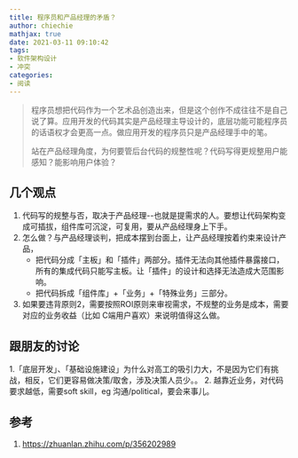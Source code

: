 ```yaml
---
title: 程序员和产品经理的矛盾？
author: chiechie
mathjax: true
date: 2021-03-11 09:10:42
tags:
- 软件架构设计
- 冲突
categories: 
- 阅读
---
```


> 程序员想把代码作为一个艺术品创造出来，但是这个创作不成往往不是自己说了算。应用开发的代码其实是产品经理主导设计的，底层功能可能程序员的话语权才会更高一点。做应用开发的程序员只是产品经理手中的笔。
> 
> 站在产品经理角度，为何要管后台代码的规整性呢？代码写得更规整用户能感知？能影响用户体验？

## 几个观点

1. 代码写的规整与否，取决于产品经理--也就是提需求的人。要想让代码架构变成可插拔，组件库可沉淀，可复用，要从产品经理身上下手。
2. 怎么做？与产品经理谈判，把成本摆到台面上，让产品经理按着约束来设计产品，
    - 把代码分成「主板」和「插件」两部分。插件无法向其他插件暴露接口，所有的集成代码只能写主板。让「插件」的设计和选择无法造成大范围影响。
    - 把代码拆成「组件库」+「业务」+「特殊业务」三部分。
3. 如果要违背原则2，需要按照ROI原则来审视需求，不规整的业务是成本，需要对应的业务收益（比如 C端用户喜欢）来说明值得这么做。

## 跟朋友的讨论

1.「底层开发」、「基础设施建设」为什么对高工的吸引力大，不是因为它们有挑战，相反，它们更容易做决策/取舍，涉及决策人员少。。
2. 越靠近业务，对代码要求越低，需要soft skill，eg 沟通/political，要会来事儿。

## 参考
1. https://zhuanlan.zhihu.com/p/356202989
